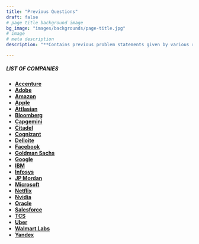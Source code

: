```yaml
---
title: "Previous Questions"
draft: false
# page title background image
bg_image: "images/backgrounds/page-title.jpg"
# image
# meta description
description: "**Contains previous problem statements given by various recruitors during their selection process.**"

---
```


##### LIST OF COMPANIES 

* **[Accenture](/committee/questions/accenture/)**
* **[Adobe](/committee/questions/adobe/)**
* **[Amazon](/committee/questions/amazon/)**
* **[Apple](/committee/questions/apple/)**
* **[Attlasian](/committee/questions/atlassian/)**
* **[Bloomberg](/committee/questions/bloomberg/)**
* **[Capgemini](/committee/questions/capgemini/)**
* **[Citadel](/committee/questions/citadel/)**
* **[Cognizant](/committee/questions/cognizant/)**
* **[Delloite](/committee/questions/delloite/)**
* **[Facebook](/committee/questions/facebook/)**
* **[Goldman Sachs](/committee/questions/goldman-sachs/)**
* **[Google](/committee/questions/google/)**
* **[IBM](/committee/questions/ibm/)**
* **[Infosys](/committee/questions/infosys/)**
* **[JP Mordan](/committee/questions/jp-mordan/)**
* **[Microsoft](/committee/questions/microsoft/)**
* **[Netflix](/committee/questions/netflix/)**
* **[Nvidia](/committee/questions/nvidia/)**
* **[Oracle](/committee/questions/oracle/)**
* **[Salesforce](/committee/questions/salesforce/)**
* **[TCS](/committee/questions/tcs/)**
* **[Uber](/committee/questions/tiktok/)**
* **[Walmart Labs](/committee/questions/walmart-labs/)**
* **[Yandex](/committee/questions/yandex/)**

